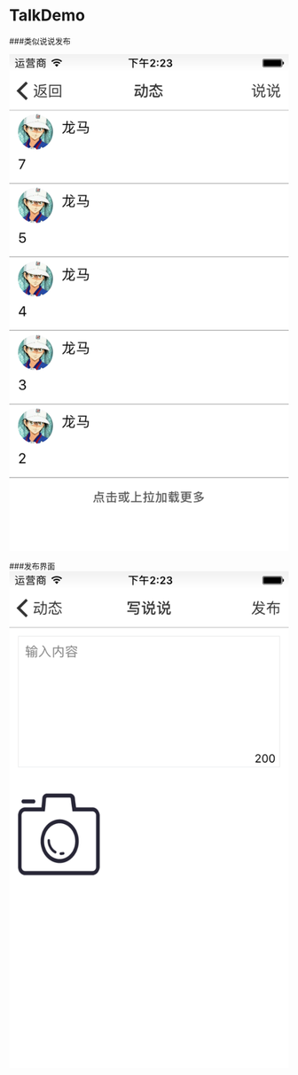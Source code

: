 # TalkDemo

###类似说说发布

![image](https://github.com/linmaojia/TalkDemo/blob/master/raw/image_1.png)

###发布界面
![image](https://github.com/linmaojia/TalkDemo/blob/master/raw/image_2.png)
